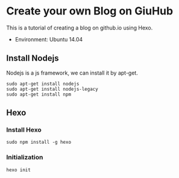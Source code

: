 # Create your own Blog on GiuHub

This is a tutorial of creating a blog on github.io using Hexo.  
* Environment: Ubuntu 14.04  

## Install Nodejs

Nodejs is a js framework, we can install it by apt-get.

```
sudo apt-get install nodejs  
sudo apt-get install nodejs-legacy  
sudo apt-get install npm
```

## Hexo

### Install Hexo
```
sudo npm install -g hexo
```

### Initialization
```
hexo init
```


